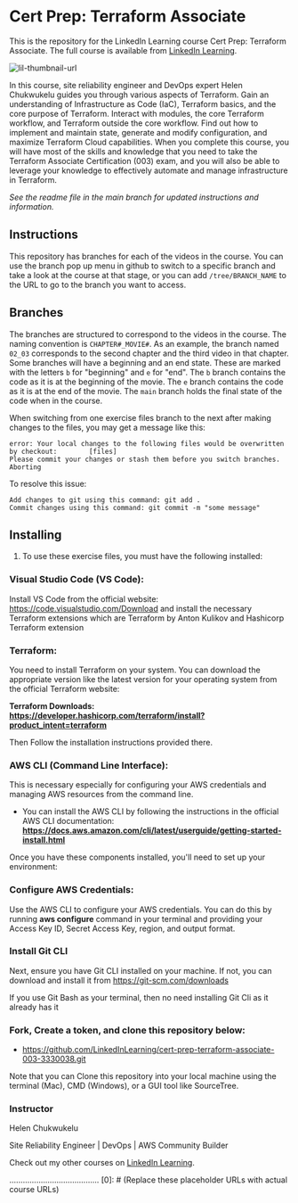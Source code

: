 # Cert Prep: Terraform Associate
This is the repository for the LinkedIn Learning course Cert Prep: Terraform Associate. The full course is available from [LinkedIn Learning][lil-course-url].

![lil-thumbnail-url]

In this course, site reliability engineer and DevOps expert Helen Chukwukelu guides you through various aspects of Terraform. Gain an understanding of Infrastructure as Code (IaC), Terraform basics, and the core purpose of Terraform. Interact with modules, the core Terraform workflow, and Terraform outside the core workflow. Find out how to implement and maintain state, generate and modify configuration, and maximize Terraform Cloud capabilities. When you complete this course, you will have most of the skills and knowledge that you need to take the Terraform Associate Certification (003) exam, and you will also be able to leverage your knowledge to effectively automate and manage infrastructure in Terraform.

_See the readme file in the main branch for updated instructions and information._
## Instructions
This repository has branches for each of the videos in the course. You can use the branch pop up menu in github to switch to a specific branch and take a look at the course at that stage, or you can add `/tree/BRANCH_NAME` to the URL to go to the branch you want to access.

## Branches
The branches are structured to correspond to the videos in the course. The naming convention is `CHAPTER#_MOVIE#`. As an example, the branch named `02_03` corresponds to the second chapter and the third video in that chapter. 
Some branches will have a beginning and an end state. These are marked with the letters `b` for "beginning" and `e` for "end". The `b` branch contains the code as it is at the beginning of the movie. The `e` branch contains the code as it is at the end of the movie. The `main` branch holds the final state of the code when in the course.

When switching from one exercise files branch to the next after making changes to the files, you may get a message like this:

    error: Your local changes to the following files would be overwritten by checkout:        [files]
    Please commit your changes or stash them before you switch branches.
    Aborting

To resolve this issue:
	
    Add changes to git using this command: git add .
	Commit changes using this command: git commit -m "some message"

## Installing
1. To use these exercise files, you must have the following installed:

### Visual Studio Code (VS Code): 

Install VS Code from the official website: https://code.visualstudio.com/Download and install the necessary Terraform extensions which are Terraform by Anton Kulikov and Hashicorp Terraform extension


### Terraform: 

You need to install Terraform on your system. You can download the appropriate version like the latest version for your operating system from the official Terraform website:

**Terraform Downloads: https://developer.hashicorp.com/terraform/install?product_intent=terraform**

 Then Follow the installation instructions provided there.


### AWS CLI (Command Line Interface): 

This is necessary especially for configuring your AWS credentials and managing AWS resources from the command line. 

* You can install the AWS CLI by following the instructions in the official AWS CLI documentation: **https://docs.aws.amazon.com/cli/latest/userguide/getting-started-install.html**


Once you have these components installed, you'll need to set up your environment:

### Configure AWS Credentials: 

Use the AWS CLI to configure your AWS credentials. You can do this by running **aws configure** command in your terminal and providing your Access Key ID, Secret Access Key, region, and output format.

### Install Git CLI 
Next, ensure you have Git CLI installed on your machine. If not, you can download and install it from https://git-scm.com/downloads

If you use Git Bash as your terminal, then no need installing Git Cli as it already has it

### Fork, Create a token, and clone this repository below:
* https://github.com/LinkedInLearning/cert-prep-terraform-associate-003-3330038.git

Note that you can Clone this repository into your local machine using the terminal (Mac), CMD (Windows), or a GUI tool like SourceTree.

### Instructor

Helen Chukwukelu

Site Reliability Engineer | DevOps | AWS Community Builder
                            

Check out my other courses on [LinkedIn Learning](https://www.linkedin.com/learning/instructors/helen-chukwukelu?u=104).

........................................
[0]: # (Replace these placeholder URLs with actual course URLs)

[lil-course-url]: https://www.linkedin.com/learning/cert-prep-terraform-associate-003
[lil-thumbnail-url]: https://media.licdn.com/dms/image/D560DAQGzQlaNvLC7Ug/learning-public-crop_675_1200/0/1712011598867?e=2147483647&v=beta&t=Lzi02WmDdibQUHKEpderFPtKczGYwQH4tTTCE4K66hw

